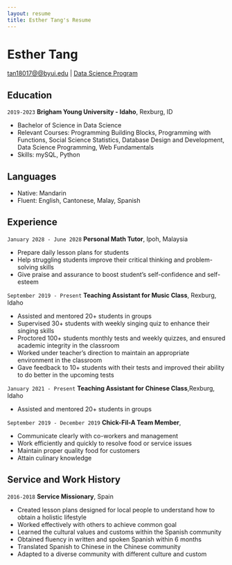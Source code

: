 ```yaml
---
layout: resume
title: Esther Tang's Resume
---
```

# Esther Tang


<div id="webaddress">
<a href="datascience@byui.edu">tan18017@@byui.edu</a>
| <a href="https://byuidatascience.github.io/development.html">Data Science Program</a>
</div>

<!-- https://www.monique.tech/the-art-of-markdown -->


## Education

`2019-2023`
__Brigham Young University - Idaho__, Rexburg, ID

- Bachelor of Science in Data Science 
- Relevant Courses: Programming Building Blocks, Programming with Functions, Social Science Statistics, Database Design and Development, Data Science Programming, Web Fundamentals
- Skills: mySQL, Python 


## Languages

- Native: Mandarin 
- Fluent:  English, Cantonese, Malay, Spanish

## Experience


`January 2028 - June 2028`
__Personal Math Tutor__, Ipoh, Malaysia

- Prepare daily lesson plans for students 
- Help struggling students improve their critical thinking and problem-solving skills
- Give praise and assurance to boost student’s self-confidence and self-esteem



`September 2019 - Present`
__Teaching Assistant for Music Class__, Rexburg, Idaho

- Assisted and mentored 20+ students in groups 
- Supervised 30+ students with weekly singing quiz to enhance their singing skills
- Proctored 100+ students monthly tests and weekly quizzes, and ensured academic integrity in the classroom
- Worked under teacher’s direction to maintain an appropriate environment in the classroom
- Gave feedback to 10+ students with their tests and improved their ability to do better in the upcoming tests


`January 2021 - Present`
__Teaching Assistant for Chinese Class__,Rexburg, Idaho 

- Assisted and mentored 20+ students in groups 



`September 2019 - December 2019`
__Chick-Fil-A Team Member__, 

- Communicate clearly with co-workers and management 
- Work efficiently and quickly to resolve food or service issues
- Maintain proper quality food for customers
- Attain culinary knowledge 



## Service and Work History


`2016-2018`
__Service Missionary__, Spain
- Created lesson plans designed for local people to understand how to obtain a holistic lifestyle
- Worked effectively with others to achieve common goal
- Learned the cultural values and customs within the Spanish community 
- Obtained fluency in written and spoken Spanish within 6 months
- Translated Spanish to Chinese in the Chinese community
- Adapted to a diverse community with different culture and custom



<!-- ### Footer

Last updated: July 14, 2021  -->


